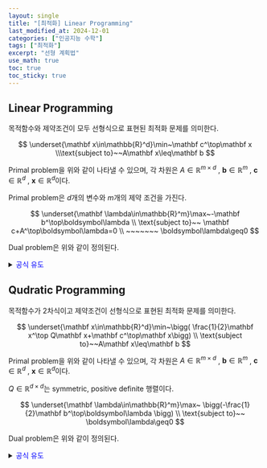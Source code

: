 ```yaml
---
layout: single
title: "[최적화] Linear Programming"
last_modified_at: 2024-12-01
categories: ["인공지능 수학"]
tags: ["최적화"]
excerpt: "선형 계획법"
use_math: true
toc: true
toc_sticky: true
---
```


## Linear Programming

목적함수와 제약조건이 모두 선형식으로 표현된 최적화 문제를 의미한다.

$$
\underset{\mathbf x\in\mathbb{R}^d}\min~\mathbf c^\top\mathbf x
\\\text{subject to}~~A\mathbf x\leq\mathbf b
$$

Primal problem을 위와 같이 나타낼 수 있으며, 각 차원은 $A\in\mathbb{R}^{m\times d}$ , $\mathbf b\in\mathbb{R}^m$ , $\mathbf c\in\mathbb{R}^d$ , $\mathbf x\in\mathbb{R}^d$이다.

Primal problem은 $d$개의 변수와 $m$개의 제약 조건을 가진다.

$$
\underset{\mathbf \lambda\in\mathbb{R}^m}\max~-\mathbf b^\top\boldsymbol\lambda
\\
\text{subject to}~~
\mathbf c+A^\top\boldsymbol\lambda=0
\\ ~~~~~~~
\boldsymbol\lambda\geq0
$$

Dual problem은 위와 같이 정의된다.

<details>
<summary><font color='blue'>공식 유도</font></summary>
<div markdown="1">

1. Define lagrangian function
    
    $\mathcal{L}(\mathbf x,\boldsymbol\lambda)=\mathbf c^\top\mathbf x+\boldsymbol\lambda^\top(A\mathbf x-\mathbf b)$
    
2. Define dual function
    
    $\mathcal{D}(\boldsymbol\lambda)=
    \underset{\mathbf x}\min~\mathcal{L}(\mathbf x,\boldsymbol\lambda)
    =-\mathbf b^\top\boldsymbol\lambda$
    
    $\nabla_\mathbf x\mathcal{L}(\mathbf x,\boldsymbol\lambda)=0
    \to\mathbf c^\top+\boldsymbol\lambda^\top A=0$

</div>
</details>

## Qudratic Programming

목적함수가 2차식이고 제약조건이 선형식으로 표현된 최적화 문제를 의미한다.

$$
\underset{\mathbf x\in\mathbb{R}^d}\min~\bigg(
\frac{1}{2}\mathbf x^\top Q\mathbf x+\mathbf c^\top\mathbf x\bigg)
\\
\text{subject to}~~A\mathbf x\leq\mathbf b
$$

Primal problem을 위와 같이 나타낼 수 있으며, 각 차원은 $A\in\mathbb{R}^{m\times d}$ , $\mathbf b\in\mathbb{R}^m$ , $\mathbf c\in\mathbb{R}^d$ , $\mathbf x\in\mathbb{R}^d$이다.

$Q\in\mathbb{R}^{d\times d}$는 symmetric, positive definite 행렬이다.

$$
\underset{\mathbf \lambda\in\mathbb{R}^m}\max~
\bigg(-\frac{1}{2}\mathbf b^\top\boldsymbol\lambda
\bigg)
\\
\text{subject to}~~
\boldsymbol\lambda\geq0
$$

Dual problem은 위와 같이 정의된다.

<details>
<summary><font color='blue'>공식 유도</font></summary>
<div markdown="1">

1. Define Lagrangian
    
    $\mathcal{L}(\mathbf x,\boldsymbol\lambda)=
    \frac{1}{2}\mathbf x^\top Q\mathbf x+\mathbf c^\top\mathbf x
    +\boldsymbol\lambda^\top(A\mathbf x-\mathbf b)$
    
2. Set the gradient of the Lagrangian to zero
    
    $\nabla_\mathbf x\mathcal{L}(\mathbf x,\boldsymbol\lambda)=0
    \to\mathbf x^\top Q+\mathbf c^\top+\boldsymbol\lambda^\top A=0$
    
3. Substitution
    
    $\mathcal{D}(\boldsymbol\lambda)=-\frac{1}{2}(\mathbf c^\top+A^\top\boldsymbol\lambda)^\top Q^{-1}(\mathbf c+A^\top\boldsymbol\lambda)-\boldsymbol\lambda^\top\mathbf b$
    
4. Solve Dual problem
    
    $\nabla_{\boldsymbol\lambda}\mathcal{D}(\boldsymbol\lambda)=0$
    
</aside>

</div>
</details>

